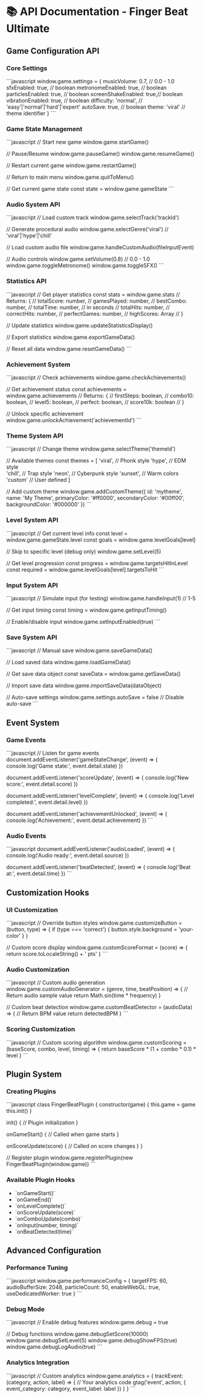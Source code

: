 # 📚 API Documentation - Finger Beat Ultimate

## Game Configuration API

### Core Settings
\`\`\`javascript
window.game.settings = {
  musicVolume: 0.7,        // 0.0 - 1.0
  sfxEnabled: true,        // boolean
  metronomeEnabled: true,  // boolean
  particlesEnabled: true,  // boolean
  screenShakeEnabled: true,// boolean
  vibrationEnabled: true,  // boolean
  difficulty: 'normal',    // 'easy'|'normal'|'hard'|'expert'
  autoSave: true,         // boolean
  theme: 'viral'          // theme identifier
}
\`\`\`

### Game State Management
\`\`\`javascript
// Start new game
window.game.startGame()

// Pause/Resume
window.game.pauseGame()
window.game.resumeGame()

// Restart current game
window.game.restartGame()

// Return to main menu
window.game.quitToMenu()

// Get current game state
const state = window.game.gameState
\`\`\`

### Audio System API
\`\`\`javascript
// Load custom track
window.game.selectTrack('trackId')

// Generate procedural audio
window.game.selectGenre('viral') // 'viral'|'hype'|'chill'

// Load custom audio file
window.game.handleCustomAudio(fileInputEvent)

// Audio controls
window.game.setVolume(0.8)        // 0.0 - 1.0
window.game.toggleMetronome()
window.game.toggleSFX()
\`\`\`

### Statistics API
\`\`\`javascript
// Get player statistics
const stats = window.game.stats
// Returns: {
//   totalScore: number,
//   gamesPlayed: number,
//   bestCombo: number,
//   totalTime: number,     // in seconds
//   totalHits: number,
//   correctHits: number,
//   perfectGames: number,
//   highScores: Array
// }

// Update statistics
window.game.updateStatisticsDisplay()

// Export statistics
window.game.exportGameData()

// Reset all data
window.game.resetGameData()
\`\`\`

### Achievement System
\`\`\`javascript
// Check achievements
window.game.checkAchievements()

// Get achievement status
const achievements = window.game.achievements
// Returns: {
//   firstSteps: boolean,
//   combo10: boolean,
//   level5: boolean,
//   perfect: boolean,
//   score10k: boolean
// }

// Unlock specific achievement
window.game.unlockAchievement('achievementId')
\`\`\`

### Theme System API
\`\`\`javascript
// Change theme
window.game.selectTheme('themeId')

// Available themes
const themes = [
  'viral',    // Phonk style
  'hype',     // EDM style  
  'chill',    // Trap style
  'neon',     // Cyberpunk style
  'sunset',   // Warm colors
  'custom'    // User defined
]

// Add custom theme
window.game.addCustomTheme({
  id: 'mytheme',
  name: 'My Theme',
  primaryColor: '#ff0000',
  secondaryColor: '#00ff00',
  backgroundColor: '#000000'
})
\`\`\`

### Level System API
\`\`\`javascript
// Get current level info
const level = window.game.gameState.level
const goals = window.game.levelGoals[level]

// Skip to specific level (debug only)
window.game.setLevel(5)

// Get level progression
const progress = window.game.targetsHitInLevel
const required = window.game.levelGoals[level].targetsToHit
\`\`\`

### Input System API
\`\`\`javascript
// Simulate input (for testing)
window.game.handleInput(1) // 1-5

// Get input timing
const timing = window.game.getInputTiming()

// Enable/disable input
window.game.setInputEnabled(true)
\`\`\`

### Save System API
\`\`\`javascript
// Manual save
window.game.saveGameData()

// Load saved data
window.game.loadGameData()

// Get save data object
const saveData = window.game.getSaveData()

// Import save data
window.game.importSaveData(dataObject)

// Auto-save settings
window.game.settings.autoSave = false // Disable auto-save
\`\`\`

## Event System

### Game Events
\`\`\`javascript
// Listen for game events
document.addEventListener('gameStateChange', (event) => {
  console.log('Game state:', event.detail.state)
})

document.addEventListener('scoreUpdate', (event) => {
  console.log('New score:', event.detail.score)
})

document.addEventListener('levelComplete', (event) => {
  console.log('Level completed:', event.detail.level)
})

document.addEventListener('achievementUnlocked', (event) => {
  console.log('Achievement:', event.detail.achievement)
})
\`\`\`

### Audio Events
\`\`\`javascript
document.addEventListener('audioLoaded', (event) => {
  console.log('Audio ready:', event.detail.source)
})

document.addEventListener('beatDetected', (event) => {
  console.log('Beat at:', event.detail.time)
})
\`\`\`

## Customization Hooks

### UI Customization
\`\`\`javascript
// Override button styles
window.game.customizeButton = (button, type) => {
  if (type === 'correct') {
    button.style.background = 'your-color'
  }
}

// Custom score display
window.game.customScoreFormat = (score) => {
  return score.toLocaleString() + ' pts'
}
\`\`\`

### Audio Customization
\`\`\`javascript
// Custom audio generation
window.game.customAudioGenerator = (genre, time, beatPosition) => {
  // Return audio sample value
  return Math.sin(time * frequency)
}

// Custom beat detection
window.game.customBeatDetector = (audioData) => {
  // Return BPM value
  return detectedBPM
}
\`\`\`

### Scoring Customization
\`\`\`javascript
// Custom scoring algorithm
window.game.customScoring = (baseScore, combo, level, timing) => {
  return baseScore * (1 + combo * 0.1) * level
}
\`\`\`

## Plugin System

### Creating Plugins
\`\`\`javascript
class FingerBeatPlugin {
  constructor(game) {
    this.game = game
    this.init()
  }
  
  init() {
    // Plugin initialization
  }
  
  onGameStart() {
    // Called when game starts
  }
  
  onScoreUpdate(score) {
    // Called on score changes
  }
}

// Register plugin
window.game.registerPlugin(new FingerBeatPlugin(window.game))
\`\`\`

### Available Plugin Hooks
- \`onGameStart()\`
- \`onGameEnd()\`
- \`onLevelComplete()\`
- \`onScoreUpdate(score)\`
- \`onComboUpdate(combo)\`
- \`onInput(number, timing)\`
- \`onBeatDetected(time)\`

## Advanced Configuration

### Performance Tuning
\`\`\`javascript
window.game.performanceConfig = {
  targetFPS: 60,
  audioBufferSize: 2048,
  particleCount: 50,
  enableWebGL: true,
  useDedicatedWorker: true
}
\`\`\`

### Debug Mode
\`\`\`javascript
// Enable debug features
window.game.debug = true

// Debug functions
window.game.debugSetScore(10000)
window.game.debugSetLevel(5)
window.game.debugShowFPS(true)
window.game.debugLogAudio(true)
\`\`\`

### Analytics Integration
\`\`\`javascript
// Custom analytics
window.game.analytics = {
  trackEvent: (category, action, label) => {
    // Your analytics code
    gtag('event', action, {
      event_category: category,
      event_label: label
    })
  }
}
\`\`\`